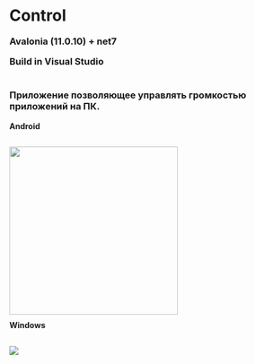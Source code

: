 # Control

<div align="left">
    <h3 style="margin-top: 10px;"> Avalonia (11.0.10) + net7</h3>
    <h3 style="margin-top: 10px;"> Build in Visual Studio</h3>
    
</div>
<div align="left">
    <h3 style="margin-top: 40px;"> Приложение позволяющее управлять громкостью приложений на ПК.</h3>
    <h4 style="margin-top: 10px;"> Android </h4>
    <img style="margin-top: 10px;" src="https://i.imgur.com/exHF6IJ.jpeg"  width="300px">
    <h4 style="margin-top: 10px;"> Windows </h4>
    <img style="margin-top: 10px;" src="https://i.imgur.com/vSZZzqe.png"  >
</div>
